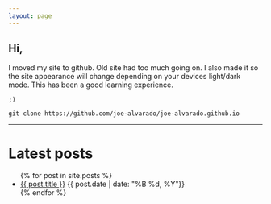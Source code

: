 ```yaml
---
layout: page
---
```

## Hi,
I moved my site to github. Old site had too much going on. I also made it so the site appearance will change depending on your devices light/dark mode. This has been a good learning experience.

`;)`

```
git clone https://github.com/joe-alvarado/joe-alvarado.github.io
```
---
# Latest posts
<ul>
  {% for post in site.posts %}
    <li>
      <a href="{{ post.url }}">{{ post.title }}</a>
      {{ post.date | date: "%B %d, %Y"}}	
    </li>
  {% endfor %}
</ul>
